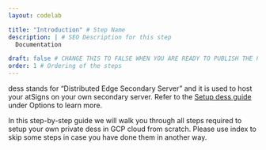 ```yaml
---
layout: codelab

title: "Introduction" # Step Name
description: | # SEO Description for this step
  Documentation

draft: false # CHANGE THIS TO FALSE WHEN YOU ARE READY TO PUBLISH THE PAGE
order: 1 # Ordering of the steps
---
```


dess stands for “Distributed Edge Secondary Server” and it is used to host your atSigns on your own secondary server. Refer to the [Setup dess guide](https://atsign.dev/docs/get-started/get-an-atsign/dess/) under Options to learn more.

In this step-by-step guide we will walk you through all steps required to setup your own private dess in GCP cloud from scratch. Please use index to skip some steps in case you have done them in another way.

